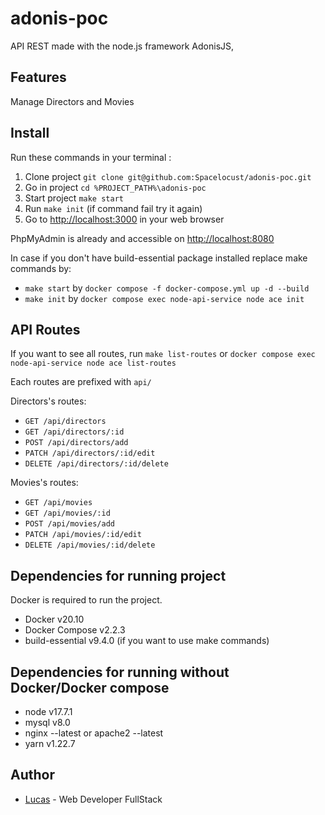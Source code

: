 # adonis-poc
API REST made with the node.js framework AdonisJS,

## Features

Manage Directors and Movies

## Install

Run these commands in your terminal :

1. Clone project `git clone git@github.com:Spacelocust/adonis-poc.git`
2. Go in project `cd %PROJECT_PATH%\adonis-poc`
3. Start project `make start`
4. Run `make init` (if command fail try it again)
5. Go to [http://localhost:3000](http://localhost:3000) in your web browser

PhpMyAdmin is already and accessible on [http://localhost:8080](http://localhost:8080)

In case if you don't have build-essential package installed
replace make commands by:

- `make start` by `docker compose -f docker-compose.yml up -d --build`
- `make init` by `docker compose exec node-api-service node ace init`

## API Routes

If you want to see all routes, run `make list-routes` or `docker compose exec node-api-service node ace list-routes`

Each routes are prefixed with `api/`

Directors's routes:
- `GET /api/directors`
- `GET /api/directors/:id`
- `POST /api/directors/add`
- `PATCH /api/directors/:id/edit`
- `DELETE /api/directors/:id/delete`

Movies's routes:
- `GET /api/movies`
- `GET /api/movies/:id`
- `POST /api/movies/add`
- `PATCH /api/movies/:id/edit`
- `DELETE /api/movies/:id/delete`


## Dependencies for running project
Docker is required to run the project.
- Docker v20.10
- Docker Compose v2.2.3
- build-essential v9.4.0 (if you want to use make commands)

## Dependencies for running without Docker/Docker compose
- node v17.7.1
- mysql v8.0
- nginx --latest or apache2 --latest
- yarn v1.22.7

## Author

- [Lucas](https://github.com/Spacelocust/) - Web Developer FullStack
